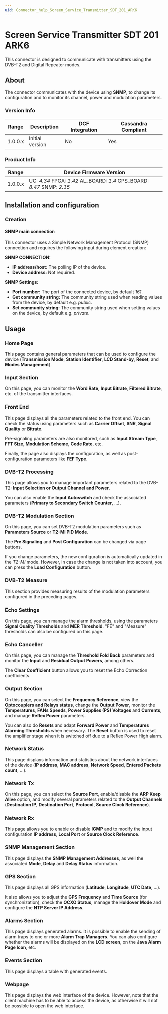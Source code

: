 ```yaml
---
uid: Connector_help_Screen_Service_Transmitter_SDT_201_ARK6
---
```


# Screen Service Transmitter SDT 201 ARK6

This connector is designed to communicate with transmitters using the DVB-T2 and Digital Repeater modes.

## About

The connector communicates with the device using **SNMP**, to change its configuration and to monitor its channel, power and modulation parameters.

### Version Info

| **Range** | **Description** | **DCF Integration** | **Cassandra Compliant** |
|------------------|-----------------|---------------------|-------------------------|
| 1.0.0.x          | Initial version | No                  | Yes                     |

### Product Info

| **Range** | **Device Firmware Version**                                            |
|------------------|------------------------------------------------------------------------|
| 1.0.0.x          | UC: *4.34* FPGA: *1.42* AL_BOARD: *1.4* GPS_BOARD: *8.47* SNMP: *2.15* |

## Installation and configuration

### Creation

#### SNMP main connection

This connector uses a Simple Network Management Protocol (SNMP) connection and requires the following input during element creation:

**SNMP CONNECTION:**

- **IP address/host:** The polling IP of the device.
- **Device address:** Not required.

**SNMP Settings:**

- **Port number:** The port of the connected device, by default *161*.
- **Get community string:** The community string used when reading values from the device, by default e.g. *public*.
- **Set community string:** The community string used when setting values on the device, by default e.g. *private*.

## Usage

### Home Page

This page contains general parameters that can be used to configure the device (**Transmission Mode**, **Station Identifier**, **LCD Stand-by**, **Reset**, and **Modes Management**).

### Input Section

On this page, you can monitor the **Word Rate**, **Input Bitrate**, **Filtered Bitrate**, etc. of the transmitter interfaces.

### Front End

This page displays all the parameters related to the front end. You can check the status using parameters such as **Carrier Offset**, **SNR**, **Signal Quality** or **Bitrate**.

Pre-signaling parameters are also monitored, such as **Input Stream Type**, **FFT Size, Modulation Scheme**, **Code Rate**, etc.

Finally, the page also displays the configuration, as well as post-configuration parameters like **FEF Type**.

### DVB-T2 Processing

This page allows you to manage important parameters related to the DVB-T2: **Input Selection or Output Channel and Power**.

You can also enable the **Input Autoswitch** and check the associated parameters (**Primary to Secondary Switch Counter**, ...).

### DVB-T2 Modulation Section

On this page, you can set DVB-T2 modulation parameters such as **Parameters Source** or **T2-MI PID Mode**.

The **Pre Signaling** and **Post Configuration** can be changed via page buttons.

If you change parameters, the new configuration is automatically updated in the *T2-MI* mode. However, in case the change is not taken into account, you can press the **Load Configuration** button.

### DVB-T2 Measure

This section provides measuring results of the modulation parameters configured in the preceding pages.

### Echo Settings

On this page, you can manage the alarm thresholds, using the parameters **Signal Quality Thresholds** and **MER Threshold**. "FE" and "Measure" thresholds can also be configured on this page.

### Echo Canceller

On this page, you can manage the **Threshold Fold Back** parameters and monitor the **Input** and **Residual Output Powers**, among others.

The **Clear Coefficient** button allows you to reset the Echo Correction coefficients.

### Output Section

On this page, you can select the **Frequency Reference**, view the **Optocouplers and Relays status**, change the **Output Power**, monitor the **Temperatures**, **FANs Speeds**, **Power Supplies (PS) Voltages** and **Currents**, and manage **Reflex Power** parameters.

You can also do **Resets** and adapt **Forward Power** and **Temperatures Alarming Thresholds** when necessary. The **Reset** button is used to reset the amplifier stage when it is switched off due to a Reflex Power High alarm.

### Network Status

This page displays information and statistics about the network interfaces of the device (**IP address**, **MAC address**, **Network Speed**, **Entered Packets count**, ...).

### Network Tx

On this page, you can select the **Source Port**, enable/disable the **ARP Keep Alive** option, and modify several parameters related to the **Output Channels** (**Destination IP**, **Destination Port**, **Protocol**, **Source Clock Reference**).

### Network Rx

This page allows you to enable or disable **IGMP** and to modify the input configuration **IP address**, **Local Port** or **Source Clock Reference**.

### SNMP Management Section

This page displays the **SNMP Management Addresses**, as well the associated **Mode**, **Delay** and **Delay Status** information.

### GPS Section

This page displays all GPS information (**Latitude**, **Longitude**, **UTC Date**, ...).

It also allows you to adjust the **GPS Frequency** and **Time Source** (for synchronization), check the **OCXO Status**, manage the **Holdover Mode** and configure the **NTP Server IP Address**.

### Alarms Section

This page displays generated alarms. It is possible to enable the sending of alarm traps to one or more **Alarm Trap Managers**. You can also configure whether the alarms will be displayed on the **LCD screen**, on the **Java Alarm Page Icon**, etc.

### Events Section

This page displays a table with generated events.

### Webpage

This page displays the web interface of the device. However, note that the client machine has to be able to access the device, as otherwise it will not be possible to open the web interface.
